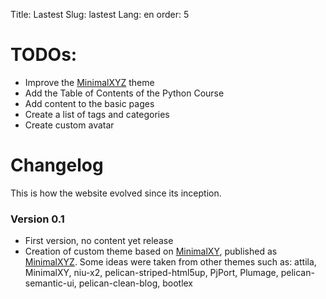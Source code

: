 Title: Lastest
Slug: lastest
Lang: en
order: 5

# TODOs:
- Improve the [MinimalXYZ](https://github.com/ELC/MinimalXYZ) theme
- Add the Table of Contents of the Python Course
- Add content to the basic pages
- Create a list of tags and categories
- Create custom avatar


# Changelog

This is how the website evolved since its inception.

### Version 0.1
- First version, no content yet release
- Creation of custom theme based on [MinimalXY](https://github.com/petrnohejl/MinimalXY), published as [MinimalXYZ](https://github.com/ELC/MinimalXYZ). Some ideas were taken from other themes such as: attila, MinimalXY, niu-x2, pelican-striped-html5up, PjPort, Plumage, pelican-semantic-ui, pelican-clean-blog, bootlex
